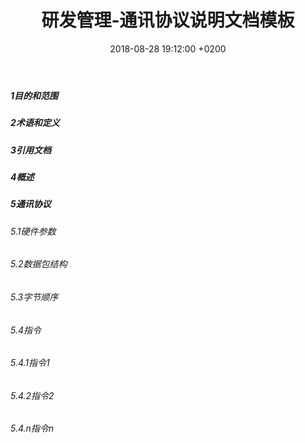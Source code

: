 ﻿---
layout: post
title:  "研发管理-通讯协议说明文档模板"
date:   2018-08-28 19:12:00 +0200
categories: 研发管理
---
##### 1目的和范围
##### 2术语和定义
##### 3引用文档
##### 4概述
##### 5通讯协议
###### 5.1硬件参数
###### 5.2数据包结构
###### 5.3字节顺序
###### 5.4指令
###### 5.4.1指令1
###### 5.4.2指令2
###### 5.4.n指令n
